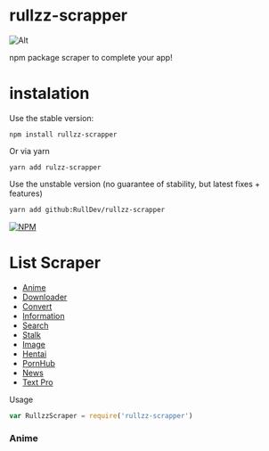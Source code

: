 # rullzz-scrapper

![Alt](https://repobeats.axiom.co/api/embed/5c2d370c65fd45336f141032f268516f722dca7c.svg "Repobeats analytics image")

npm package scraper to complete your app!

# instalation

Use the stable version:
```shell
npm install rullzz-scrapper
```
Or via yarn
```shell
yarn add rulzz-scrapper
```

Use the unstable version (no guarantee of stability, but latest fixes + features)
```sh
yarn add github:RullDev/rullzz-scrapper
```

[![NPM](https://img.shields.io/badge/npm-362a63?style=for-the-badge&logo=npm&logoColor=green)](https://www.npmjs.com/package/rullzz-scrapper)

# List Scraper
* [Anime](#anime)
* [Downloader](#downloader)
* [Convert](#convert)
* [Information](#information)
* [Search](#search)
* [Stalk](#stalk)
* [Image](#image)
* [Hentai](#hentai)
* [PornHub](#pornhub)
* [News](#news)
* [Text Pro](#textpro)

Usage
```js
var RullzzScraper = require('rullzz-scrapper')

```
### Anime
